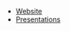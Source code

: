 * [Website](https://odu-cs410-su25-emerald.github.io/Tempered-AI/)
* [Presentations](https://odu-cs410-su25-emerald.github.io/Tempered-AI/presentations/)